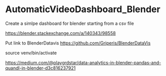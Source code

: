 # AutomaticVideoDashboard_Blender
Create a simlpe dashboard for blender starting from a csv file


https://blender.stackexchange.com/a/140343/98558

Put link to BlenderDatavis  https://github.com/Griperis/BlenderDataVis


source venv/bin/activate


https://medium.com/@playgrdstar/data-analytics-in-blender-pandas-and-quandl-in-blender-d3c816237921
